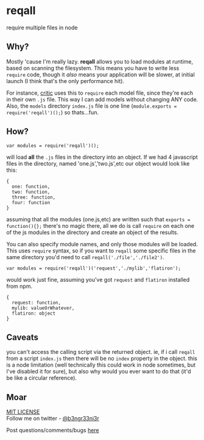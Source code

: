 reqall
======

require multiple files in node
## Why?

Mostly 'cause I'm really lazy. __reqall__ allows you to load modules at
runtime, based on scanning the filesystem. This means you have to write
less `require` code, though it _also_ means your application will be slower,
at initial launch (I think that's the only performance hit).

For instance, [critic](https://github.com/b3ngr33ni3r/critic) uses this to
`require` each model file, since they're each in their own `.js` file. This
way I can add models without changing ANY code. Also, the `models` directory
`index.js` file is one line (`module.exports = require('reqall')();`) so thats...fun.

## How?

```
var modules = require('reqall')();
```

will load __all__ the `.js` files in the directory into an object. If we had
4 javascript files in the directory, named 'one.js','two.js',etc our object
would look like this: 

```
{
  one: function,
  two: function,
  three: function,
  four: function
}
```

assuming that all the modules (one.js,etc) are written such that `exports = function(){};`
there's no magic there, all we do is call `require` on each one of the js modules in the
directory and create an object of the results.

You can also specify module names, and only those modules will be loaded. This uses
`require` syntax, so if you want to `reqall` some specific files in the same directory
you'd need to call `reqall('./file','./file2')`. 

```
var modules = require('reqall')('request','./mylib','flatiron');
```

would work just fine, assuming you've got `request` and `flatiron` installed
from npm. 

```
{
  request: function,
  mylib: valueOrWhatever,
  flatiron: object
}
```

## Caveats

you can't access the calling script via the returned object. ie, if i call `reqall` from
a script `index.js` then there will be no `index` property in the object. this is a node
limitation (well technically this could work in node sometimes, but I've disabled it for sure),
but also why would you ever want to do that (it'd be like a circular reference).


## Moar

[MIT LICENSE](https://github.com/b3ngr33ni3r/reqall/blob/master/LICENSE)  
Follow me on twitter - [@b3ngr33ni3r](https://twitter.com/b3ngr33ni3r)  
  
Post questions/comments/bugs [here](https://github.com/b3ngr33ni3r/reqall/issues)
